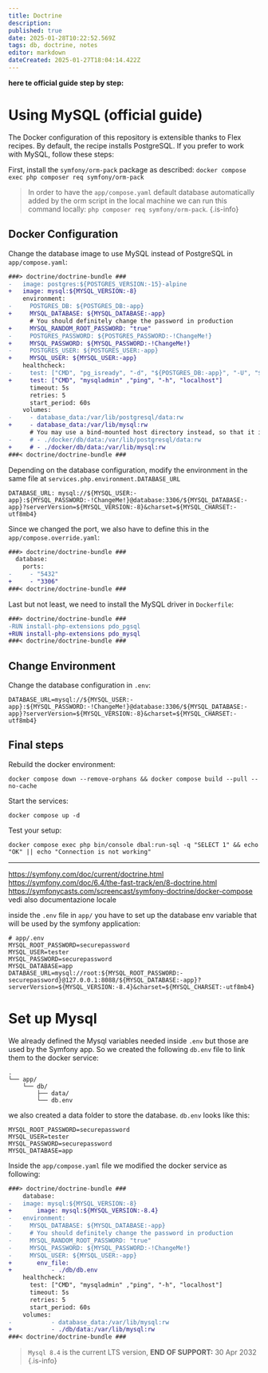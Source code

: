 ```yaml
---
title: Doctrine
description: 
published: true
date: 2025-01-28T10:22:52.569Z
tags: db, doctrine, notes
editor: markdown
dateCreated: 2025-01-27T18:04:14.422Z
---
```


**here te official guide step by step:**
# Using MySQL (official guide)

The Docker configuration of this repository is extensible thanks to Flex recipes. By default, the recipe installs PostgreSQL.
If you prefer to work with MySQL, follow these steps:

First, install the `symfony/orm-pack` package as described: `docker compose exec php composer req symfony/orm-pack`

> In order to have the `app/compose.yaml` default database automatically added by the orm script in the local machine we can run this command locally: `php composer req symfony/orm-pack`.
{.is-info}

## Docker Configuration
Change the database image to use MySQL instead of PostgreSQL in `app/compose.yaml`:

```diff
###> doctrine/doctrine-bundle ###
-   image: postgres:${POSTGRES_VERSION:-15}-alpine
+   image: mysql:${MYSQL_VERSION:-8}
    environment:
-     POSTGRES_DB: ${POSTGRES_DB:-app}
+     MYSQL_DATABASE: ${MYSQL_DATABASE:-app}
      # You should definitely change the password in production
+     MYSQL_RANDOM_ROOT_PASSWORD: "true"
-     POSTGRES_PASSWORD: ${POSTGRES_PASSWORD:-!ChangeMe!}
+     MYSQL_PASSWORD: ${MYSQL_PASSWORD:-!ChangeMe!}
-     POSTGRES_USER: ${POSTGRES_USER:-app}
+     MYSQL_USER: ${MYSQL_USER:-app}
    healthcheck:
-     test: ["CMD", "pg_isready", "-d", "${POSTGRES_DB:-app}", "-U", "${POSTGRES_USER:-app}"]
+     test: ["CMD", "mysqladmin" ,"ping", "-h", "localhost"]
      timeout: 5s
      retries: 5
      start_period: 60s
    volumes:
-     - database_data:/var/lib/postgresql/data:rw
+     - database_data:/var/lib/mysql:rw
      # You may use a bind-mounted host directory instead, so that it is harder to accidentally remove the volume and lose all your data!
-     # - ./docker/db/data:/var/lib/postgresql/data:rw
+     # - ./docker/db/data:/var/lib/mysql:rw
###< doctrine/doctrine-bundle ###
```

Depending on the database configuration, modify the environment in the same file at `services.php.environment.DATABASE_URL`
```
DATABASE_URL: mysql://${MYSQL_USER:-app}:${MYSQL_PASSWORD:-!ChangeMe!}@database:3306/${MYSQL_DATABASE:-app}?serverVersion=${MYSQL_VERSION:-8}&charset=${MYSQL_CHARSET:-utf8mb4}
```

Since we changed the port, we also have to define this in the `app/compose.override.yaml`:
```diff
###> doctrine/doctrine-bundle ###
  database:
    ports:
-     - "5432"
+     - "3306"
###< doctrine/doctrine-bundle ###
```

Last but not least, we need to install the MySQL driver in `Dockerfile`:
```diff
###> doctrine/doctrine-bundle ###
-RUN install-php-extensions pdo_pgsql
+RUN install-php-extensions pdo_mysql
###< doctrine/doctrine-bundle ###
```

## Change Environment
Change the database configuration in `.env`:

```dotenv 
DATABASE_URL=mysql://${MYSQL_USER:-app}:${MYSQL_PASSWORD:-!ChangeMe!}@database:3306/${MYSQL_DATABASE:-app}?serverVersion=${MYSQL_VERSION:-8}&charset=${MYSQL_CHARSET:-utf8mb4}
```

## Final steps
Rebuild the docker environment:
```shell
docker compose down --remove-orphans && docker compose build --pull --no-cache
```

Start the services:
```shell
docker compose up -d
```

Test your setup:
```shell
docker compose exec php bin/console dbal:run-sql -q "SELECT 1" && echo "OK" || echo "Connection is not working"
```

---

https://symfony.com/doc/current/doctrine.html
https://symfony.com/doc/6.4/the-fast-track/en/8-doctrine.html
https://symfonycasts.com/screencast/symfony-doctrine/docker-compose
vedi also documentazione locale


inside the `.env` file in `app/` you have to set up the database env variable that will be used by the symfony application:
``` env
# app/.env
MYSQL_ROOT_PASSWORD=securepassword
MYSQL_USER=tester
MYSQL_PASSWORD=securepassword
MYSQL_DATABASE=app
DATABASE_URL=mysql://root:${MYSQL_ROOT_PASSWORD:-securepassword}@127.0.0.1:8088/${MYSQL_DATABASE:-app}?serverVersion=${MYSQL_VERSION:-8.4}&charset=${MYSQL_CHARSET:-utf8mb4}
```

# Set up Mysql
We already defined the Mysql variables needed inside `.env` but those are used by the Symfony app. So we created the following `db.env` file to link them to the docker service:
```
.
└── app/
    └── db/
        ├── data/
        └── db.env
```
we also created a data folder to store the database.
`db.env` looks like this:
``` env
MYSQL_ROOT_PASSWORD=securepassword
MYSQL_USER=tester
MYSQL_PASSWORD=securepassword
MYSQL_DATABASE=app
```

Inside the `app/compose.yaml` file we modified the docker service as following:
``` diff
###> doctrine/doctrine-bundle ###
	database:
-   image: mysql:${MYSQL_VERSION:-8}
+		image: mysql:${MYSQL_VERSION:-8.4}
-   environment:
-     MYSQL_DATABASE: ${MYSQL_DATABASE:-app}
-     # You should definitely change the password in production
-     MYSQL_RANDOM_ROOT_PASSWORD: "true"
-     MYSQL_PASSWORD: ${MYSQL_PASSWORD:-!ChangeMe!}
-     MYSQL_USER: ${MYSQL_USER:-app}
+		env_file:
+			- ./db/db.env
    healthcheck:
      test: ["CMD", "mysqladmin" ,"ping", "-h", "localhost"]
      timeout: 5s
      retries: 5
      start_period: 60s
    volumes:
-			- database_data:/var/lib/mysql:rw
+			- ./db/data:/var/lib/mysql:rw
###< doctrine/doctrine-bundle ###
```

> `Mysql 8.4` is the current LTS version, **END OF SUPPORT:** 30 Apr 2032
{.is-info}
